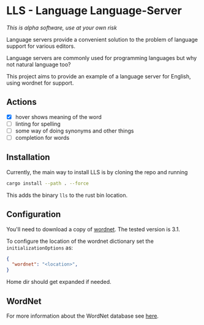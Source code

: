 # LLS - Language Language-Server

_This is alpha software, use at your own risk_

Language servers provide a convenient solution to the problem of language
support for various editors.

Language servers are commonly used for programming languages but why not
natural language too?

This project aims to provide an example of a language server for English, using
wordnet for support.

## Actions

- [x] hover shows meaning of the word
- [ ] linting for spelling
- [ ] some way of doing synonyms and other things
- [ ] completion for words

## Installation

Currently, the main way to install LLS is by cloning the repo and running

```sh
cargo install --path . --force
```

This adds the binary `lls` to the rust bin location.

## Configuration

You'll need to download a copy of
[wordnet](https://wordnet.princeton.edu/download/current-version). The tested
version is 3.1.

To configure the location of the wordnet dictionary set the `initializationOptions` as:

```json
{
  "wordnet": "<location>",
}
```

Home dir should get expanded if needed.

## WordNet

For more information about the WordNet database see [here](https://wordnet.princeton.edu/).
